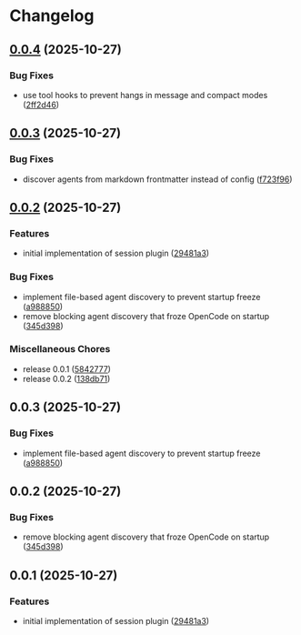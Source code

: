 # Changelog

## [0.0.4](https://github.com/malhashemi/opencode-sessions/compare/v0.0.3...v0.0.4) (2025-10-27)


### Bug Fixes

* use tool hooks to prevent hangs in message and compact modes ([2ff2d46](https://github.com/malhashemi/opencode-sessions/commit/2ff2d46c87b02e37cdb8c002e92b06961ebd9f46))

## [0.0.3](https://github.com/malhashemi/opencode-sessions/compare/v0.0.2...v0.0.3) (2025-10-27)


### Bug Fixes

* discover agents from markdown frontmatter instead of config ([f723f96](https://github.com/malhashemi/opencode-sessions/commit/f723f96621c0568dd989a344d272cd0bc78b2c08))

## [0.0.2](https://github.com/malhashemi/opencode-sessions/compare/v1.0.0...v0.0.2) (2025-10-27)


### Features

* initial implementation of session plugin ([29481a3](https://github.com/malhashemi/opencode-sessions/commit/29481a3ceb40fbd50a059b6e38e63816b1eb0bf8))


### Bug Fixes

* implement file-based agent discovery to prevent startup freeze ([a988850](https://github.com/malhashemi/opencode-sessions/commit/a9888508a7e58c67b43c28a634255309a243ed87))
* remove blocking agent discovery that froze OpenCode on startup ([345d398](https://github.com/malhashemi/opencode-sessions/commit/345d3983080ab8245a0c7d35290825a041aeeaf8))


### Miscellaneous Chores

* release 0.0.1 ([5842777](https://github.com/malhashemi/opencode-sessions/commit/5842777485dab1f14e919448a6a4b0b4544ca90b))
* release 0.0.2 ([138db71](https://github.com/malhashemi/opencode-sessions/commit/138db71333fd5c2f984613418694635c2ae4a6d5))

## 0.0.3 (2025-10-27)


### Bug Fixes

* implement file-based agent discovery to prevent startup freeze ([a988850](https://github.com/malhashemi/opencode-sessions/commit/a9888508a7e58c67b43c28a634255309a243ed87))

## 0.0.2 (2025-10-27)


### Bug Fixes

* remove blocking agent discovery that froze OpenCode on startup ([345d398](https://github.com/malhashemi/opencode-sessions/commit/345d3983080ab8245a0c7d35290825a041aeeaf8))

## 0.0.1 (2025-10-27)


### Features

* initial implementation of session plugin ([29481a3](https://github.com/malhashemi/opencode-sessions/commit/29481a3ceb40fbd50a059b6e38e63816b1eb0bf8))
